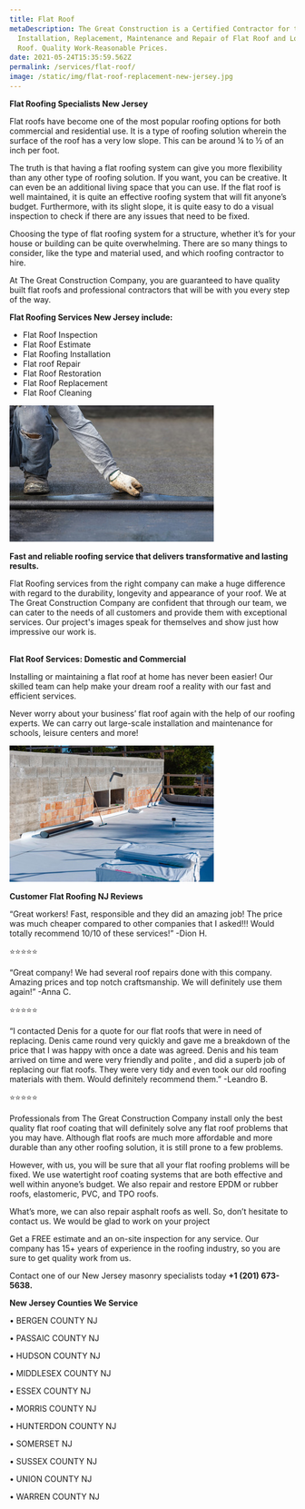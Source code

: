 ```yaml
---
title: Flat Roof
metaDescription: The Great Construction is a Certified Contractor for the
  Installation, Replacement, Maintenance and Repair of Flat Roof and Low Pitch
  Roof. Quality Work-Reasonable Prices.
date: 2021-05-24T15:35:59.562Z
permalink: /services/flat-roof/
image: /static/img/flat-roof-replacement-new-jersey.jpg
---
```

<!--StartFragment-->

**Flat Roofing Specialists New Jersey**

Flat roofs have become one of the most popular roofing options for both commercial and residential use. It is a type of roofing solution wherein the surface of the roof has a very low slope. This can be around ¼ to ½ of an inch per foot.

The truth is that having a flat roofing system can give you more flexibility than any other type of roofing solution. If you want, you can be creative. It can even be an additional living space that you can use. If the flat roof is well maintained, it is quite an effective roofing system that will fit anyone’s budget. Furthermore, with its slight slope, it is quite easy to do a visual inspection to check if there are any issues that need to be fixed.

Choosing the type of flat roofing system for a structure, whether it’s for your house or building can be quite overwhelming. There are so many things to consider, like the type and material used, and which roofing contractor to hire.

At The Great Construction Company, you are guaranteed to have quality built flat roofs and professional contractors that will be with you every step of the way.

**Flat Roofing Services New Jersey include:**

* Flat Roof Inspection
* Flat Roof Estimate
* Flat Roofing Installation
* Flat roof Repair
* Flat Roof Restoration
* Flat Roof Replacement
* Flat Roof Cleaning

![flat roof replacement new jersey](/static/img/flat-rooffff.jpg)

**Fast and reliable roofing service that delivers transformative and lasting results.**

Flat Roofing services from the right company can make a huge difference with regard to the durability, longevity and appearance of your roof. We at The Great Construction Company are confident that through our team, we can cater to the needs of all customers and provide them with exceptional services. Our project's images speak for themselves and show just how impressive our work is.

**\
Flat Roof Services: Domestic and Commercial**

Installing or maintaining a flat roof at home has never been easier! Our skilled team can help make your dream roof a reality with our fast and efficient services.

Never worry about your business’ flat roof again with the help of our roofing experts. We can carry out large-scale installation and maintenance for schools, leisure centers and more!

![flat roof repair](/static/img/flat-roof-repair.jpg)

**Customer Flat Roofing NJ Reviews**

“Great workers! Fast, responsible and they did an amazing job! The price was much cheaper compared to other companies that I asked!!! Would totally recommend 10/10 of these services!” -Dion H.

⭐️⭐️⭐️⭐️⭐️

“Great company! We had several roof repairs done with this company. Amazing prices and top notch craftsmanship. We will definitely use them again!” -Anna C.

⭐️⭐️⭐️⭐️⭐️

“I contacted Denis for a quote for our flat roofs that were in need of replacing. Denis came round very quickly and gave me a breakdown of the price that I was happy with once a date was agreed. Denis and his team arrived on time and were very friendly and polite , and did a superb job of replacing our flat roofs. They were very tidy and even took our old roofing materials with them. Would definitely recommend them.” -Leandro B.

⭐️⭐️⭐️⭐️⭐️

Professionals from The Great Construction Company install only the best quality flat roof coating that will definitely solve any flat roof problems that you may have. Although flat roofs are much more affordable and more durable than any other roofing solution, it is still prone to a few problems.

However, with us, you will be sure that all your flat roofing problems will be fixed. We use watertight roof coating systems that are both effective and well within anyone’s budget. We also repair and restore EPDM or rubber roofs, elastomeric, PVC, and TPO roofs.

What’s more, we can also repair asphalt roofs as well. So, don’t hesitate to contact us. We would be glad to work on your project

Get a FREE estimate and an on-site inspection for any service. Our company has 15+ years of experience in the roofing industry, so you are sure to get quality work from us.

Contact one of our New Jersey masonry specialists today **+1 (201) 673-5638.**

**New Jersey Counties We Service**

• BERGEN COUNTY NJ

• PASSAIC COUNTY NJ

• HUDSON COUNTY NJ

• MIDDLESEX COUNTY NJ

• ESSEX COUNTY NJ

• MORRIS COUNTY NJ

• HUNTERDON COUNTY NJ

• SOMERSET NJ

• SUSSEX COUNTY NJ

• UNION COUNTY NJ

• WARREN COUNTY NJ

<!--EndFragment-->